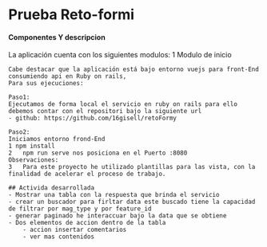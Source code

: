 

<h1>Prueba Reto-formi</h1>

<h4 >Componentes Y descripcion</h4>

<p> La aplicación cuenta con los siguientes modulos:
    1	Modulo de inicio

    Cabe destacar que la aplicación está bajo entorno vuejs para front-End  consumiendo api en Ruby on rails, 
    Para sus ejecuciones: 
    
    Paso1: 
    Ejecutamos de forma local el servicio en ruby on rails para ello debemos contar con el repositori bajo la siguiente url
    - github: https://github.com/16gisell/retoFormy
    
    Paso2: 
    Iniciamos entorno frond-End 
    1 npm install
    2	npm run serve nos posiciona en el Puerto :8080
    Observaciones: 
    3	Para este proyecto he utilizado plantillas para las vista, con la finalidad de acelerar el proceso de trabajo. 

    ## Activida desarrollada
    - Mostrar una tabla con la respuesta que brinda el servicio
    - crear un buscador para firltar data este buscado tiene la capacidad de filtrar por mag_type y por feature_id
    - generar paginado he interaccuar bajo la data que se obtiene
    - Dos elementos de accion dentro de la tabla 
        - accion insertar comentarios
        - ver mas contenidos

    
</p>

